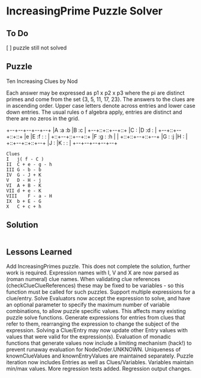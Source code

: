 # IncreasingPrime Puzzle Solver

## To Do

[ ] puzzle still not solved

## Puzzle

Ten Increasing Clues by Nod

Each answer may be expressed as p1 x p2 x p3 where the pi are distinct primes  and come  from the set  {3, 5, 11, 17, 23}. The answers to the clues are in ascending order. Upper case letters denote across entries and lower case down entries. The usual rules o f algebra apply, entries are distinct and there are no zeros in the grid.

+--+--+--+--+--+
|A :a :b |B :c |
+--+::+::+--+::+
|C :  |D :d :  |
+--+::+--+::+::+
|e |E :f :  :  |
+::+--+::+--+::+
|F :g :  :h |  |
+::+::+--+::+--+
|G :  :j |H :  |
+::+--+::+::+--+
|J :  |K :  :  |
+--+--+--+--+--+

```
Clues
I	j( f - C )
II	C + e - g - h
III	G - b - b
IV	G - J + K
V	D - H - j
VI	A + B - K
VII	d + e - K
VIII	F - a - H
IX	b + E - G
X	C + c + h
```

## Solution

```
```

## Lessons Learned

Add IncreasingPrimes puzzle. This does not complete the solution, further work is required.
Expression names with I, V and X are now parsed as (roman numeral) clue names. When validating clue references (checkClueClueReferences) these may be fixed to be variables - so this function must be called for such puzzles.
Support multiple expressions for a clue/entry. Solve Evaluators now accept the expression to solve, and have an optional parameter to specify the maximum number of variable combinations, to allow puzzle specific values. This affects many existing puzzle solve functions.
Generate expressions for entries from clues that refer to them, rearranging the expression to change the subject of the expression.
Solving a Clue/Entry may now update other Entry values with values that were valid for the expression(s).
Evaluation of monadic functions that generate values now include a limiting mechanism (hack!) to prevent runaway evaluation for NodeOrder.UNKNOWN.
Uniqueness of knownClueValues and knownEntryValues are maintained separately.
Puzzle iteration now includes Entries as well as Clues/Variables.
Variables maintain min/max values.
More regression tests added.
Regression output changes.
